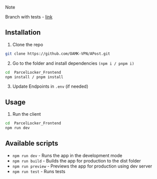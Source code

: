 > [!NOTE]  
> Branch with tests - [link](https://github.com/OAMK-VPN/ParcelLocker_Frontend/tree/tests)


## Installation
1. Clone the repo
```sh
git clone https://github.com/OAMK-VPN/APost.git
```
2. Go to the folder and install dependencies `(npm i / pnpm i)`
```sh
cd  ParcelLocker_Frontend
npm install / pnpm install
```
3. Update Endpoints in `.env` (if needed)

## Usage
1. Run the client
```sh
cd  ParcelLocker_Frontend
npm run dev
```


## Available scripts
- `npm run dev`  - Runs the app in the development mode
- `npm run build` - Builds the app for production to the dist folder
- `npm run preview` - Previews the app for production using dev server
- `npm run test` - Runs tests
